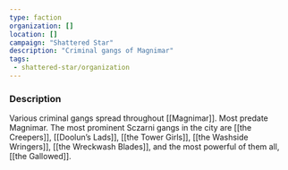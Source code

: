 ```yaml
---
type: faction
organization: []
location: []
campaign: "Shattered Star"
description: "Criminal gangs of Magnimar"
tags:
 - shattered-star/organization
---
```

### Description
Various criminal gangs spread throughout [[Magnimar]]. Most predate Magnimar. The most prominent Sczarni gangs in the city are [[the Creepers]], [[Doolun’s Lads]], [[the Tower Girls]], [[the Washside Wringers]], [[the Wreckwash Blades]], and the most powerful of them all, [[the Gallowed]].

